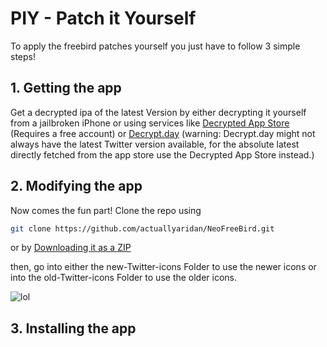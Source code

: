 # PIY - Patch it Yourself
To apply the freebird patches yourself you just have to follow 3 simple steps!

## 1. Getting the app
Get a decrypted ipa of the latest Version by either decrypting it yourself from a jailbroken iPhone or using services like [Decrypted App Store](https://armconverter.com/decryptedappstore/us) (Requires a free account) or [Decrypt.day](https://decrypt.day) (warning: Decrypt.day might not always have the latest Twitter version available, for the absolute latest directly fetched from the app store use the Decrypted App Store instead.)

## 2. Modifying the app
Now comes the fun part! Clone the repo using 
```bash
git clone https://github.com/actuallyaridan/NeoFreeBird.git
```

or by [Downloading it as a ZIP](https://github.com/actuallyaridan/NeoFreeBird/archive/refs/heads/main.zip)

then, go into either the new-Twitter-icons Folder to use the newer icons or into the old-Twitter-icons Folder to use the older icons.

![lol](https://github.com/user-attachments/assets/1b52957c-c177-4080-ac58-1cdcfd868747)

  

  

## 3. Installing the app

